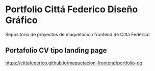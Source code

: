 # Portfolio Cittá Federico Diseño Gráfico

Repositorio de proyectos de maquetacion frontend de Cittá Federico

## Portafolio CV tipo landing page
https://cittafederico.github.io/maquetacion-frontend/portfolio-dg













